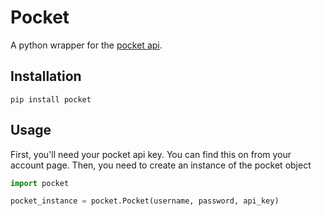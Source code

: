 Pocket
======

A python wrapper for the [pocket api](http://getpocket.com/api/docs).

Installation
------------
```
pip install pocket
```

Usage
------

First, you'll need your pocket api key. You can find this on from your account page.
Then, you need to create an instance of the pocket object

```python
import pocket

pocket_instance = pocket.Pocket(username, password, api_key)
```
